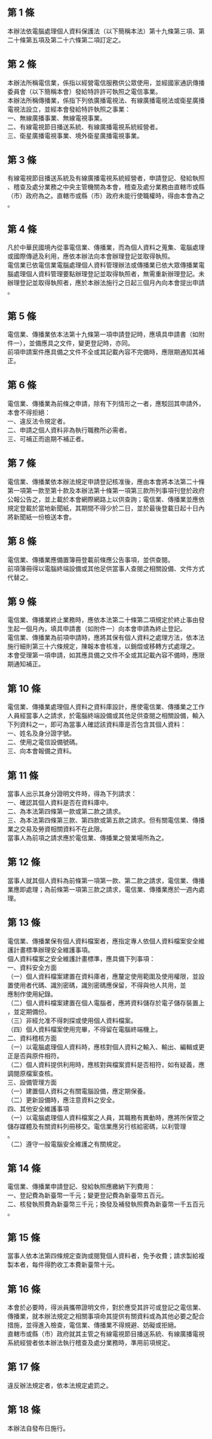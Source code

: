 第 1 條
-------
本辦法依電腦處理個人資料保護法（以下簡稱本法）第十九條第三項、第  
二十條第五項及第二十六條第二項訂定之。

第 2 條
-------
本辦法所稱電信業，係指以經營電信服務供公眾使用，並經國家通訊傳播  
委員會（以下簡稱本會）發給特許許可執照之電信事業。  
本辦法所稱傳播業，係指下列依廣播電視法、有線廣播電視法或衛星廣播  
電視法設立，並經本會發給特許執照之事業：  
一、無線廣播事業、無線電視事業。  
二、有線電視節目播送系統、有線廣播電視系統經營者。  
三、衛星廣播電視事業、境外衛星廣播電視事業。

第 3 條
-------
有線電視節目播送系統及有線廣播電視系統經營者，申請登記、發給執照  
、稽查及處分業務之中央主管機關為本會，稽查及處分業務由直轄市或縣  
（市）政府為之。直轄市或縣（市）政府未能行使職權時，得由本會為之  
。

第 4 條
-------
凡於中華民國境內從事電信業、傳播業，而為個人資料之蒐集、電腦處理  
或國際傳遞及利用，應依本辦法向本會辦理登記並取得執照。  
電信業已依電信業電腦處理個人資料管理辦法或傳播業已依大眾傳播業電  
腦處理個人資料管理要點辦理登記並取得執照者，無需重新辦理登記。未  
辦理登記並取得執照者，應於本辦法施行之日起三個月內向本會提出申請  
。

第 5 條
-------
電信業、傳播業依本法第十九條第一項申請登記時，應填具申請書（如附  
件一），並備應具之文件，變更登記時，亦同。  
前項申請案件應具備之文件不全或其記載內容不完備時，應限期通知其補  
正。

第 6 條
-------
電信業、傳播業為前條之申請，除有下列情形之一者，應駁回其申請外，  
本會不得拒絕：  
一、違反法令規定者。  
二、申請之個人資料非為執行職務所必需者。  
三、可補正而逾期不補正者。

第 7 條
-------
電信業、傳播業依本辦法規定申請登記核准後，應由本會將本法第二十條  
第一項第一款至第十款及本辦法第十條第一項第三款所列事項刊登於政府  
公報公告之，並上載於本會網際網路上以供查詢；電信業、傳播業並應依  
規定登載於當地新聞紙，其期間不得少於二日，並於最後登載日起十日內  
將新聞紙一份檢送本會。

第 8 條
-------
電信業、傳播業應備置簿冊登載前條應公告事項，並供查閱。  
前項簿冊得以電腦終端設備或其他足供當事人查閱之相關設備、文件方式  
代替之。

第 9 條
-------
電信業、傳播業終止業務時，應依本法第二十條第二項規定於終止事由發  
生起一個月內，填具申請書（如附件一）向本會申請為終止登記。  
電信業、傳播業為前項申請時，應將其保有個人資料之處理方法，依本法  
施行細則第三十六條規定，陳報本會核准，以銷燬或移轉方式處理之。  
本會受理第一項申請，如其應具備之文件不全或其記載內容不備時，應限  
期通知補正。

第 10 條
--------
電信業、傳播業處理個人資料之資料庫設計，應使電信業、傳播業之工作  
人員經當事人之請求，於電腦終端設備或其他足供查閱之相關設備，輸入  
下列資料之一，即可為當事人確認該資料庫是否包含其個人資料：  
一、姓名及身分證字號。  
二、使用之電信設備號碼。  
三、向本會報備之資料。

第 11 條
--------
當事人出示其身分證明文件時，得為下列請求：  
一、確認其個人資料是否在資料庫中。  
二、為本法第四條第一款或第二款之請求。  
三、為本法第四條第三款、第四款或第五款之請求。但有關電信業、傳播  
    業之交易及勞資相關資料不在此限。  
當事人為前項之請求應於電信業、傳播業之營業場所為之。

第 12 條
--------
當事人就其個人資料為前條第一項第一款、第二款之請求，電信業、傳播  
業應即處理；為前條第一項第三款之請求，電信業、傳播業應於一週內處  
理。

第 13 條
--------
電信業、傳播業保有個人資料檔案者，應指定專人依個人資料檔案安全維  
護計畫標準辦理安全維護事項。  
個人資料檔案之安全維護計畫標準，應具備下列事項：  
一、資料安全方面  
（一）個人資料檔案建置在資料庫者，應釐定使用範圍及使用權限，並設  
      置使用者代碼、識別密碼，識別密碼應保留，不得與他人共用，並  
      應制作使用紀錄。  
（二）個人資料檔案建置在個人電腦者，應將資料儲存於電子儲存裝置上  
      ，並定期備份。  
（三）非經允准不得刺探或使用個人資料檔案。  
（四）個人資料檔案使用完畢，不得留在電腦終端機上。  
二、資料稽核方面  
（一）以電腦處理個人資料時，應核對個人資料之輸入、輸出、編輯或更  
      正是否與原件相符。  
（二）個人資料提供利用時，應核對與檔案資料是否相符，如有疑義，應  
      調閱原檔案查核。  
三、設備管理方面  
（一）建置個人資料之有關電腦設備，應定期保養。  
（二）更新設備時，應注意資料之安全。  
四、其他安全維護事項  
（一）以電腦處理個人資料檔案之人員，其職務有異動時，應將所保管之  
      儲存媒體及有關資料列冊移交。電信業應另行核給密碼，以利管理  
      。  
（二）遵守一般電腦安全維護之有關規定。

第 14 條
--------
電信業、傳播業申請登記、發給執照應繳納下列費用：  
一、登記費為新臺幣一千元；變更登記費為新臺幣五百元。  
二、核發執照費為新臺幣三千元；換發及補發執照費為新臺幣一千五百元  
    。

第 15 條
--------
當事人依本法第四條規定查詢或閱覽個人資料者，免予收費；請求製給複  
製本者，每件得酌收工本費新臺幣十元。

第 16 條
--------
本會於必要時，得派員攜帶證明文件，對於應受其許可或登記之電信業、  
傳播業，就本辦法規定之相關事項命其提供有關資料或為其他必要之配合  
措施，並得進入檢查，電信業、傳播業不得規避、妨礙或拒絕。  
直轄市或縣（市）政府就其主管之有線電視節目播送系統、有線廣播電視  
系統經營者依本辦法執行稽查及處分業務時，準用前項規定。

第 17 條
--------
違反辦法規定者，依本法規定處罰之。

第 18 條
--------
本辦法自發布日施行。

